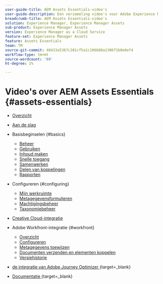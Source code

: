 ```yaml
---
user-guide-title: AEM Assets Essentials-video's
user-guide-description: Een verzameling video's voor Adobe Experience Manager Assets.
breadcrumb-title: AEM Assets Essentials-video's
solution: Experience Manager, Experience Manager Assets
sub-product: Experience Manager Assets
version: Experience Manager as a Cloud Service
feature-set: Experience Manager Assets
feature: Assets Essentials
team: TM
source-git-commit: 48433a5367c281cf5a1c106b08a1306f1b0e8ef4
workflow-type: tm+mt
source-wordcount: '69'
ht-degree: 1%

---
```



# Video&#39;s over AEM Assets Essentials {#assets-essentials}

+ [Overzicht](overview.md)

+ [Aan de slag](./getting-started.md)

+ Basisbeginselen {#basics}
   + [Beheer](basics/managing.md)
   + [Gebruiken](basics/using.md)
   + [Inhoud maken](basics/creating.md)
   + [Snelle toegang](basics/quick-access.md)
   + [Samenwerken](basics/collaborating.md)
   + [Delen van koppelingen](basics/link-sharing.md)
   + [Rapporten](basics/reports.md)
+ Configureren {#configuring}
   + [Mijn werkruimte](configuring/my-workspace.md)
   + [Metagegevensformulieren](configuring/metadata-forms.md)
   + [Machtigingsbeheer](configuring/permissions-management.md)
   + [Taxonomiebeheer](configuring/taxonomy-management.md)

+ [Creative Cloud-integratie](integrations/creative-cloud.md)

+ Adobe Workfront-integratie {#workfront}
   + [Overzicht](./integrations/workfront/overview.md)
   + [Configureren](./integrations/workfront/configure.md)
   + [Metagegevens toewijzen](./integrations/workfront/map-metadata.md)
   + [Documenten verzenden en elementen koppelen](./integrations/workfront/link-send.md)
   + [Versiehistorie](./integrations/workfront/versions.md)

+ [ de integratie van Adobe Journey Optimizer ](https://experienceleague.adobe.com/docs/journey-optimizer-learn/tutorials/create-messages/create-email-content-with-the-message-editor.html) {target=_blank}

+ [ Documentatie ](https://experienceleague.adobe.com/docs/experience-manager-assets-essentials/help/introduction.html) {target=_blank}

